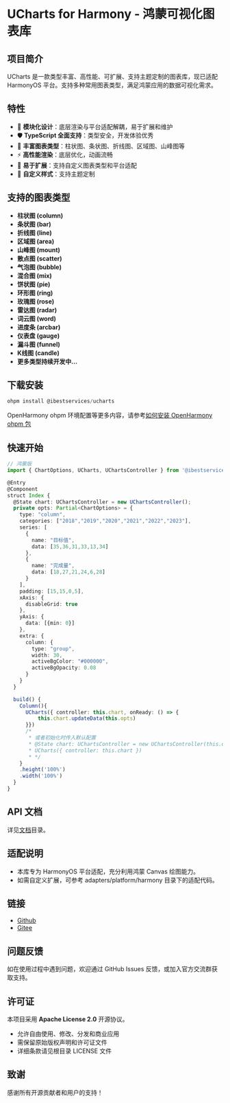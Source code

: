 # UCharts for Harmony - 鸿蒙可视化图表库

## 项目简介

UCharts 是一款类型丰富、高性能、可扩展、支持主题定制的图表库，现已适配 HarmonyOS 平台。支持多种常用图表类型，满足鸿蒙应用的数据可视化需求。

## 特性

- 🧩 **模块化设计**：底层渲染与平台适配解耦，易于扩展和维护
- 🛡️ **TypeScript 全面支持**：类型安全，开发体验优秀
- 🎨 **丰富图表类型**：柱状图、条状图、折线图、区域图、山峰图等
- ⚡ **高性能渲染**：底层优化，动画流畅
- 🔌 **易于扩展**：支持自定义图表类型和平台适配
- 🍭 **自定义样式**：支持主题定制

## 支持的图表类型

- **柱状图 (column)**
- **条状图 (bar)**
- **折线图 (line)**
- **区域图 (area)**
- **山峰图 (mount)**
- **散点图 (scatter)**
- **气泡图 (bubble)**
- **混合图 (mix)**
- **饼状图 (pie)**
- **环形图 (ring)**
- **玫瑰图 (rose)**
- **雷达图 (radar)**
- **词云图 (word)**
- **进度条 (arcbar)**
- **仪表盘 (gauge)**
- **漏斗图 (funnel)**
- **K线图 (candle)**
- **更多类型持续开发中...**

## 下载安装

```ts
ohpm install @ibestservices/ucharts
```

OpenHarmony ohpm 环境配置等更多内容，请参考[如何安装 OpenHarmony ohpm 包](https://gitee.com/openharmony-tpc/docs/blob/master/OpenHarmony_har_usage.md)

## 快速开始

```typescript
// 鸿蒙版
import { ChartOptions, UCharts, UChartsController } from '@ibestservices/ucharts'

@Entry
@Component
struct Index {
  @State chart: UChartsController = new UChartsController();
  private opts: Partial<ChartOptions> = {
    type: "column",
    categories: ["2018","2019","2020","2021","2022","2023"],
    series: [
      {
        name: "目标值",
        data: [35,36,31,33,13,34]
      },
      {
        name: "完成量",
        data: [18,27,21,24,6,28]
      }
    ],
    padding: [15,15,0,5],
    xAxis: {
      disableGrid: true
    },
    yAxis: {
      data: [{min: 0}]
    },
    extra: {
      column: {
        type: "group",
        width: 30,
        activeBgColor: "#000000",
        activeBgOpacity: 0.08
      }
    }
  }

  build() {
    Column(){
      UCharts({ controller: this.chart, onReady: () => {
          this.chart.updateData(this.opts)
      }})
      /*
       * 或者初始化时传入默认配置
       * @State chart: UChartsController = new UChartsController(this.opts);
       * UCharts({ controller: this.chart })
       * */
    }
    .height('100%')
    .width('100%')
  }
}
```

## API 文档

详见[文档](https://github.com/junbin-yang/uCharts-v3/tree/master/docs)目录。

## 适配说明

- 本库专为 HarmonyOS 平台适配，充分利用鸿蒙 Canvas 绘图能力。
- 如需自定义扩展，可参考 adapters/platform/harmony 目录下的适配代码。

## 链接
- [Github](https://github.com/junbin-yang/uCharts-v3)
- [Gitee](https://gitee.com/uCharts/uCharts-v3)

## 问题反馈

如在使用过程中遇到问题，欢迎通过 GitHub Issues 反馈，或加入官方交流群获取支持。

## 许可证

本项目采用 **Apache License 2.0** 开源协议。

- 允许自由使用、修改、分发和商业应用
- 需保留原始版权声明和许可证文件
- 详细条款请见根目录 LICENSE 文件

## 致谢

感谢所有开源贡献者和用户的支持！

